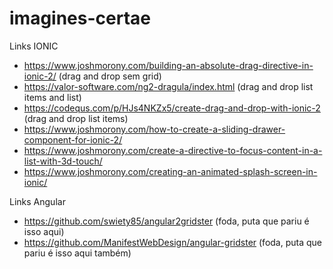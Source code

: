 # imagines-certae

Links IONIC

- https://www.joshmorony.com/building-an-absolute-drag-directive-in-ionic-2/ (drag and drop sem grid)
- https://valor-software.com/ng2-dragula/index.html (drag and drop list items and list)
- https://codequs.com/p/HJs4NKZx5/create-drag-and-drop-with-ionic-2 (drag and drop list items)
- https://www.joshmorony.com/how-to-create-a-sliding-drawer-component-for-ionic-2/
- https://www.joshmorony.com/create-a-directive-to-focus-content-in-a-list-with-3d-touch/
- https://www.joshmorony.com/creating-an-animated-splash-screen-in-ionic/


Links Angular

- https://github.com/swiety85/angular2gridster (foda, puta que pariu é isso aqui)
- https://github.com/ManifestWebDesign/angular-gridster (foda, puta que pariu é isso aqui também)
